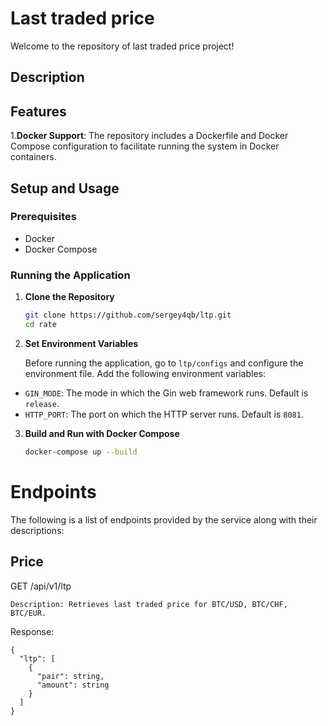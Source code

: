# Last traded price

Welcome to the repository of last traded price project!

## Description

## Features

1.**Docker Support**: The repository includes a Dockerfile and Docker Compose configuration to facilitate running the
system in Docker containers.

## Setup and Usage

### Prerequisites

- Docker
- Docker Compose

### Running the Application

1. **Clone the Repository**

    ```bash
    git clone https://github.com/sergey4qb/ltp.git
    cd rate
    ```
2. **Set Environment Variables**

   Before running the application, go to `ltp/configs` and configure the environment file. Add the following environment
   variables:

- `GIN_MODE`: The mode in which the Gin web framework runs. Default is `release`.
- `HTTP_PORT`: The port on which the HTTP server runs. Default is `8081`.

3. **Build and Run with Docker Compose**

    ```bash
    docker-compose up --build
    ```


# Endpoints

The following is a list of endpoints provided by the service along with their descriptions:

## Price

GET /api/v1/ltp

    Description: Retrieves last traded price for BTC/USD, BTC/CHF, BTC/EUR.
Response:
```
{
  "ltp": [
    {
      "pair": string,
      "amount": string
    }
  ]
}

```